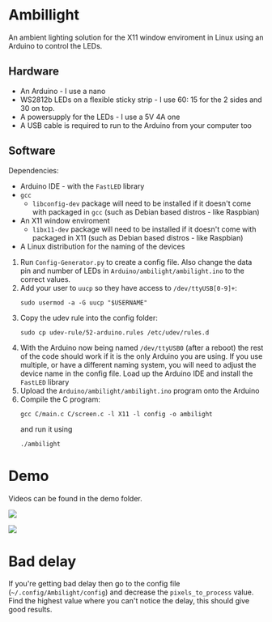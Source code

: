 # Ambillight
An ambient lighting solution for the X11 window enviroment in Linux using an Arduino to control the LEDs.

## Hardware
* An Arduino - I use a nano
* WS2812b LEDs on a flexible sticky strip - I use 60: 15 for the 2 sides and 30 on top.
* A powersupply for the LEDs - I use a 5V 4A one
* A USB cable is required to run to the Arduino from your computer too

## Software
Dependencies:
* Arduino IDE - with the `FastLED` library
* `gcc` 
  * `libconfig-dev` package will need to be installed if it doesn't come with packaged in `gcc` (such as Debian based distros - like Raspbian)
* An X11 window enviroment
  * `libx11-dev` package will need to be installed if it doesn't come with packaged in X11 (such as Debian based distros - like Raspbian)
* A Linux distribution for the naming of the devices

1. Run `Config-Generator.py` to create a config file. Also change the data pin and number of LEDs in `Arduino/ambilight/ambilight.ino` to the correct values.
1. Add your user to `uucp` so they have access to `/dev/ttyUSB[0-9]+`: 
    ```shell
    sudo usermod -a -G uucp "$USERNAME"
    ```
1. Copy the udev rule into the config folder: 
    ```shell
    sudo cp udev-rule/52-arduino.rules /etc/udev/rules.d
    ```
1. With the Arduino now being named `/dev/ttyUSB0` (after a reboot) the rest of the code should work if it is the only Arduino you are using. If you use multiple, or have a different naming system, you will need to adjust the device name in the config file. Load up the Arduino IDE and install the `FastLED` library
1. Upload the `Arduino/ambilight/ambilight.ino` program onto the Arduino
1. Compile the C program: 
    ```shell
    gcc C/main.c C/screen.c -l X11 -l config -o ambilight
    ``` 
    and run it using 
    ```shell
    ./ambilight
    ```

# Demo

Videos can be found in the demo folder.

![](https://github.com/josh26turner/ambilight/raw/master/Demo/Ambilight-1.jpg)

![](https://github.com/josh26turner/ambilight/raw/master/Demo/Ambilight-2.jpg)

# Bad delay  

If you're getting bad delay then go to the config file (`~/.config/Ambilight/config`) and decrease the `pixels_to_process` value. Find the highest value where you can't notice the delay, this should give good results.  
